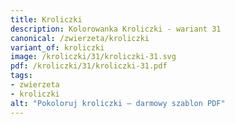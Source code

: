 ```yaml
---
title: Kroliczki
description: Kolorowanka Kroliczki - wariant 31
canonical: /zwierzeta/kroliczki
variant_of: kroliczki
image: /kroliczki/31/kroliczki-31.svg
pdf: /kroliczki/31/kroliczki-31.pdf
tags:
- zwierzeta
- kroliczki
alt: "Pokoloruj kroliczki – darmowy szablon PDF"
---
```

